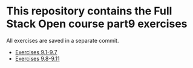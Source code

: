 # This repository contains the Full Stack Open course part9 exercises

All exercises are saved in a separate commit.

- [Exercises 9.1-9.7](./calculator/)
- [Exercises 9.8-9.11](./patientor/)
